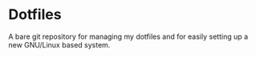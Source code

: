 # Dotfiles
A bare git repository for managing my dotfiles and for easily setting up a new GNU/Linux based system.
